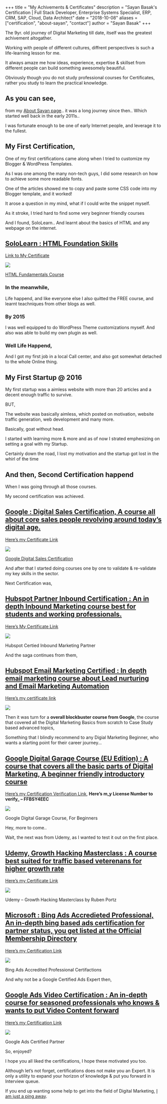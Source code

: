 +++
title = "My Achivements & Certificates"
description = "Sayan Basak's Certification | Full Stack Developer, Enterprise Systems Specialist, ERP, CRM, SAP, Cloud, Data Architect"
date = "2018-10-08"
aliases = ["certification", "about-sayan", "contact"]
author = "Sayan Basak"
+++


The 9yr. old journey of Digital Marketing till date, itself was the greatest achivement altogather.

Working with people of different cultures, diffrent perspectives is such a life-learning lesson for me.

It always amaze me how ideas, experience, expertise & skillset from different people can build something awesomely beautiful.

Obviously though you do not study professional courses for Certificates, rather you study to learn the practical knowledge.

As you can see,
---------------

from my [About Sayan page](http://sayan.local/about-sayan/).. it was a long journey since then.. Which started well back in the early 2011s..

I was fortunate enough to be one of early Internet people, and leverage it to the fullest.

My First Certification,
-----------------------

One of my first certifications came along when I tried to customize my Blogger & WordPress Templates.

As I was one among the many non-tech guys, I did some research on how to achieve some more readable fonts.

One of the articles showed me to copy and paste some CSS code into my Blogger template, and it worked!

It arose a question in my mind, what if I could write the snippet myself.

As it stroke, I tried hard to find some very beginner friendly courses

And I found, SoloLearn.. And learnt about the basics of HTML and any webpage on the internet.

[SoloLearn : HTML Foundation Skills](https://www.sololearn.com/Course/HTML/)
----------------------------------------------------------------------------

[Link to My Certificate](https://www.sololearn.com/Certificate/1014-4057626/jpg)

[![](https://www.sololearn.com/Certificate/1014-4057626/jpg)](https://www.sololearn.com/Certificate/1014-4057626/jpg)

[HTML Fundamentals Course](https://www.sololearn.com/Course/HTML/)

### In the meanwhile,

Life happend, and like everyone else I also quitted the FREE course, and learnt teachniques from other blogs as well.

### By 2015

I was well equipped to do WordPress Theme customizations myself. And also was able to build my own plugin as well.

### Well Life Happend,

And I got my first job in a local Call center, and also got somewhat detached to the whole Online thing.

My First Startup @ 2016
-----------------------

My first startup was a aimless website with more than 20 articles and a decent enough traffic to survive.

BUT,

The website was basically aimless, which posted on motivation, website traffic generation, web development and many more.

Basically, goat without head.

I started with learning more & more and as of now I strated emphesizing on setting a goal with my Startup.

Certainly down the road, I lost my motivation and the startup got lost in the whirl of the time

And then, Second Certification happend
--------------------------------------

When I was going through all those courses.

My second certification was achieved.

[Google : Digital Sales Certification, A course all about core sales people revolving around today’s digital age.](https://support.google.com/google-ads/thread/18027514?hl=en)
-------------------------------------------------------------------------------------------------------------------------------------------------------------------------------

[Here’s my Certificate Link](https://skillshop.exceedlms.com/student/award/24173054)

[![](http://sayan.local/wp-content/uploads/2020/05/Digital-Sales-Certification-_-Google-1.jpg)](https://skillshop.exceedlms.com/student/award/24173054)

[Google Digital Sales Certification](https://support.google.com/google-ads/thread/18027514?hl=en)

And after that I started doing courses one by one to validate & re-validate my key skills in the sector.

Next Certification was,

[Hubspot Partner Inbound Certification : An in depth Inbound Marketing course best for students and working professionals.](https://academy.hubspot.com/courses/inbound)
------------------------------------------------------------------------------------------------------------------------------------------------------------------------

[Here’s My Certificate Link](https://hubspot-academy.s3.amazonaws.com/prod/tracks/user-badges/23-6224092-1541158600363.png)

[![](http://sayan.local/wp-content/uploads/2020/05/Hubspot-Inbound-Marketing-Certification.png)](https://hubspot-academy.s3.amazonaws.com/prod/tracks/user-badges/23-6224092-1541158600363.png)

Hubspot Certied Inbound Marketing Partner

And the saga continues from them,

[Hubspot Email Marketing Certified : In depth email marketing course about Lead nurturing and Email Marketing Automation](https://academy.hubspot.com/courses/email-marketing)
------------------------------------------------------------------------------------------------------------------------------------------------------------------------------

[Here’s my certificate link](https://hubspot-academy.s3.amazonaws.com/prod/tracks/user-certificates/fd5e08b426de428da0d064f920d07d23-1572452941577.png)

[![](https://hubspot-academy.s3.amazonaws.com/prod/tracks/user-certificates/fd5e08b426de428da0d064f920d07d23-1572452941577.png)](https://hubspot-academy.s3.amazonaws.com/prod/tracks/user-certificates/fd5e08b426de428da0d064f920d07d23-1572452941577.png)

Then it was turn for a **overall blockbuster course from Google**, the course that covered all the Digital Marketing Basics from scratch to Case Study based advanced topics,

Something that I blindly recommend to any Digial Marketing Beginner, who wants a starting point for their career journey…

[Google Digital Garage Course (EU Edition) : A course that covers all the basic parts of Digital Marketing, A beginner friendly introductory course](https://learndigital.withgoogle.com/digitalgarage/)
--------------------------------------------------------------------------------------------------------------------------------------------------------------------------------------------------------

[Here’s my Certification Verification Link](https://learndigital.withgoogle.com/digitalgarage/validate-certificate-code), **Here’s m_y License Number to verify_ – FFBSY4EEC**

[![](http://sayan.local/wp-content/uploads/2020/05/The-Digital-Garage-Certification-1.jpg)](https://learndigital.withgoogle.com/digitalgarage/validate-certificate-code)

Google Digital Garage Course, For Beginners

Hey, more to come..

Wait, the next was from Udemy, as I wanted to test it out on the first place.

[Udemy, Growth Hacking Masterclass : A course best suited for traffic based veterenans for higher growth rate](https://www.udemy.com/course/growth-hacking-masterclass/)
------------------------------------------------------------------------------------------------------------------------------------------------------------------------

[Here’s my Certificate Link](https://www.udemy.com/certificate/UC-TLRL0V0P/)

[![](http://sayan.local/wp-content/uploads/2020/05/UC-TLRL0V0P-1-scaled.jpg)](https://www.udemy.com/certificate/UC-TLRL0V0P/)

Udemy – Growth Hacking Masterclass by Ruben Portz

[Microsoft : Bing Ads Accredieted Professional, An in-depth bing based ads certification for partner status, you get listed at the Official Membership Directory](https://about.ads.microsoft.com/en-in/resources/training/get-certified)
-----------------------------------------------------------------------------------------------------------------------------------------------------------------------------------------------------------------------------------------

[Here’s my Certification Link](https://learninglab.about.ads.microsoft.com/baap/membership-profile/id/316023/sayan-basak/)

[![](http://sayan.local/wp-content/uploads/2020/05/BAAP-Certificate-en-US-Final-1.jpg)](https://learninglab.about.ads.microsoft.com/baap/membership-profile/id/316023/sayan-basak/)

Bing Ads Accredited Professional Certifactions

And why not be a Google Certified Ads Expert then,

[Google Ads Video Certification : An in-depth course for seasoned professionals who knows & wants to put Video Content forward](https://skillshop.exceedlms.com/student/path/18216-google-ads-video-certification)
------------------------------------------------------------------------------------------------------------------------------------------------------------------------------------------------------------------

[Here’s my Certification Link](https://skillshop.exceedlms.com/student/award/39807752)

[![](http://sayan.local/wp-content/uploads/2020/05/Google-Ads-Video-Certification-_-Google-1.jpg)](https://skillshop.exceedlms.com/student/award/39807752)

Google Ads Certified Partner

So, enjoyed?

I hope you all liked the certifications, I hope these motivated you too.

Although let’s not forget, certifications does not make you an Expert. It is only a utility to expand your horizon of knowledge & put you forward in Interview queue.

If you end up wanting some help to get into the field of Digital Marketing, [I am just a ping away](http://sayan.local/contact-sayan/).
